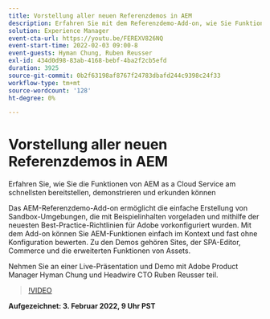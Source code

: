 ```yaml
---
title: Vorstellung aller neuen Referenzdemos in AEM
description: Erfahren Sie mit dem Referenzdemo-Add-on, wie Sie Funktionen von AEM as a Cloud Service am schnellsten bereitstellen, demonstrieren und erkunden können.
solution: Experience Manager
event-cta-url: https://youtu.be/FEREXV826NQ
event-start-time: 2022-02-03 09:00-8
event-guests: Hyman Chung, Ruben Reusser
exl-id: 434d0d98-83ab-4168-bebf-4ba2f2cb5efd
duration: 3925
source-git-commit: 0b2f63198af8767f24783dbafd244c9398c24f33
workflow-type: tm+mt
source-wordcount: '128'
ht-degree: 0%

---
```


# Vorstellung aller neuen Referenzdemos in AEM

Erfahren Sie, wie Sie die Funktionen von AEM as a Cloud Service am schnellsten bereitstellen, demonstrieren und erkunden können

Das AEM-Referenzdemo-Add-on ermöglicht die einfache Erstellung von Sandbox-Umgebungen, die mit Beispielinhalten vorgeladen und mithilfe der neuesten Best-Practice-Richtlinien für Adobe vorkonfiguriert wurden. Mit dem Add-on können Sie AEM-Funktionen einfach im Kontext und fast ohne Konfiguration bewerten. Zu den Demos gehören Sites, der SPA-Editor, Commerce und die erweiterten Funktionen von Assets.

Nehmen Sie an einer Live-Präsentation und Demo mit Adobe Product Manager Hyman Chung und Headwire CTO Ruben Reusser teil.

>[!VIDEO](https://video.tv.adobe.com/v/340236/?quality=12&learn=on)

**Aufgezeichnet: 3. Februar 2022, 9 Uhr PST**


